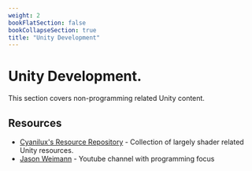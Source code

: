 ```yaml
---
weight: 2
bookFlatSection: false
bookCollapseSection: true
title: "Unity Development"
---
```


# Unity Development.

This section covers non-programming related Unity content. 

## Resources
- [Cyanilux's Resource Repository](https://www.cyanilux.com/resources/) - Collection of largely shader related Unity resources.
- [Jason Weimann](https://www.youtube.com/c/Unity3dCollege) - Youtube channel with programming focus